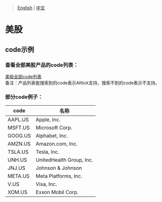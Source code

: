 > [English](./product_code_list_US_stock.md) | [中文](./product_code_list_US_stock_cn.md)

# 美股

## code示例

### 查看全部美股产品的code列表：
[美股全部code列表](https://docs.google.com/spreadsheets/d/1avkeR1heZSj6gXIkDeBt8X3nv4EzJetw4yFuKjSDYtA/edit?gid=583033325#gid=583033325)<br/>备注：产品列表能搜索到的code表示Alltick支持，搜索不到的code表示不支持。

### 部分code例子：
| code    | 名称                      |
| ------- | ------------------------- |
| AAPL.US  | Apple, Inc.              |
| MSFT.US  | Microsoft Corp.         |
| GOOG.US | Alphabet, Inc. |
| AMZN.US    | Amazon.com, Inc.                      |
| TSLA.US  | Tesla, Inc.               |
| UNH.US  | UnitedHealth Group, Inc.                   |
| JNJ.US | Johnson & Johnson                    |
| META.US  | Meta Platforms, Inc.            |
| V.US   | Visa, Inc.          |
| XOM.US   | Exxon Mobil Corp.                |
